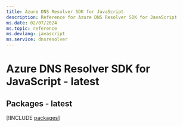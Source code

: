 ```yaml
---
title: Azure DNS Resolver SDK for JavaScript
description: Reference for Azure DNS Resolver SDK for JavaScript
ms.date: 02/07/2024
ms.topic: reference
ms.devlang: javascript
ms.service: dnsresolver
---
```

# Azure DNS Resolver SDK for JavaScript - latest
## Packages - latest
[!INCLUDE [packages](dns-resolver-index.md)]